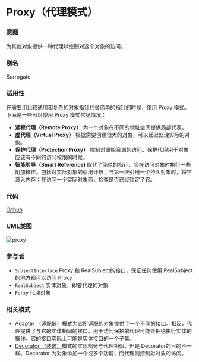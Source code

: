 # Proxy（代理模式）

### 意图
为其他对象提供一种代理以控制对这个对象的访问。

### 别名
Surrogate

### 适用性
在需要用比较通用和复杂的对象指针代替简单的指针的时候，使用 Proxy 模式。下面是一些可以使用 Proxy 模式常见情况：
* **远程代理（Remote Proxy）** 为一个对象在不同的地址空间提供局部代表。
* **虚代理（Virtual Proxy）** 根据需要创建很大的对象，可以延迟处理实际的对象。
* **保护代理（Protection Proxy）** 控制对原始资源的访问。保护代理用于对象应该有不同的访问权限的时候。
* **智能引导（Smart Reference)** 取代了简单的指针，它在访问对象时执行一些附加操作。包括对实际对象的引用计数；当第一次引用一个持久对象时，将它装入内存；在访问一个实际对象前，检查是否已经锁定了它。

### 代码
[Github](https://github.com/alitain/design-pattern/tree/master/src/Structural/Proxy)

### UML类图
![proxy](http://ohtd7tndv.bkt.clouddn.com/dp_proxy.png)

### 参与者
* `SubjectInterface` Proxy 和 RealSubject的接口，保证任何使用 RealSubject的地方都可以访问 Proxy
* `RealSubject` 实体对象，即要代理的对象
* `Porxy` 代理对象

### 相关模式
* [Adapter （适配器）](https://github.com/alitain/design-pattern/blob/master/docs/structural/adapter.md)模式为它所适配的对象提供了一个不同的接口。相反，代理提供了与它的实体相同的接口。用于访问保护的代理可能会拒绝执行实体的操作，它的接口实际上可能是实体接口的一个子集。
* [Decorator （装饰）](https://github.com/alitain/design-pattern/blob/master/docs/structural/decorator.md)模式的实现部分与代理相似，但是 Decorator的目的不一样。Decorator 为对象添加一个或多个功能，而代理则控制对对象的访问。